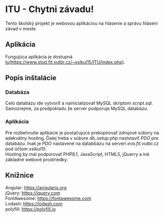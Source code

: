 # ITU - Chytni závadu!
Tento školský projekt je webovou aplikáciou na hlásenie a správu hlásení závad v meste.
## Aplikácia
Fungujúca aplikácia je dostupná [tu](https://www.stud.fit.vutbr.cz/~xsikul15/ITU/index.php)(https://www.stud.fit.vutbr.cz/~xsikul15/ITU/index.php).
## Popis inštalácie
### Databáza
Celú databázu ide vytvoriť a nainicializovať MySQL skriptom *script.sql*. Samozrejme, za predpokladu že server podporuje MySQL databázu.
### Aplikácia
Pre rozbehnutie aplikácie je postačujúce prekopírovať zdrojové súbory na adekvátny hosting. Ďalej treba v súbore *db_setup.php* naststaviť *PDO* pre databázu. Inak je *PDO* nastavené na databbázu na serveri *eva.fit.vutbr.cz* pod účtom *xsikul15*.<br>
Hosting by mal podporovať PHP8.1, JavaScript, HTML5, jQuerry a iné základné webové prostriedky.
## Knižnice
Angular: https://angularjs.org<br>
jQuery: https://jquery.com<br>
FontAwesome: https://fontawesome.com<br>
Lodash: https://lodash.com<br>
polyfill: https://polyfill.io<br>


